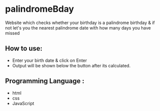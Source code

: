 # palindromeBday
Website which checks whether your birthday is a palindrome birthday & if not let's you the nearest palindrome date with how many days you have missed

## How to use:
* Enter your birth date & click on Enter
* Output will be shown below the button after its calculated.

## Programming Language :
* html
* css
* JavaScript
